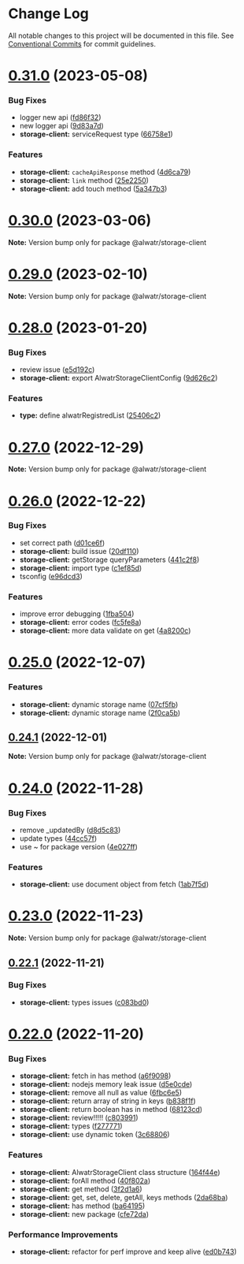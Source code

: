# Change Log

All notable changes to this project will be documented in this file.
See [Conventional Commits](https://conventionalcommits.org) for commit guidelines.

# [0.31.0](https://github.com/AliMD/alwatr/compare/v0.30.0...v0.31.0) (2023-05-08)

### Bug Fixes

- logger new api ([fd86f32](https://github.com/AliMD/alwatr/commit/fd86f324b98dc1d22654f4597a033e8ff10c4dad))
- new logger api ([9d83a7d](https://github.com/AliMD/alwatr/commit/9d83a7dc5c103bc3bb4282dacfd85fa998915300))
- **storage-client:** serviceRequest type ([66758e1](https://github.com/AliMD/alwatr/commit/66758e12a6da369f9d2ff90b57a470ff08413f7b))

### Features

- **storage-client:** `cacheApiResponse` method ([4d6ca79](https://github.com/AliMD/alwatr/commit/4d6ca793ef46f1eabed7ed5e07a2fa3234811a1b))
- **storage-client:** `link` method ([25e2250](https://github.com/AliMD/alwatr/commit/25e22507004d230f809884bbb88d02410571db53))
- **storage-client:** add touch method ([5a347b3](https://github.com/AliMD/alwatr/commit/5a347b316408c53ed3f5947fed9c1fff41c0c13c))

# [0.30.0](https://github.com/AliMD/alwatr/compare/v0.29.0...v0.30.0) (2023-03-06)

**Note:** Version bump only for package @alwatr/storage-client

# [0.29.0](https://github.com/AliMD/alwatr/compare/v0.28.0...v0.29.0) (2023-02-10)

**Note:** Version bump only for package @alwatr/storage-client

# [0.28.0](https://github.com/AliMD/alwatr/compare/v0.27.0...v0.28.0) (2023-01-20)

### Bug Fixes

- review issue ([e5d192c](https://github.com/AliMD/alwatr/commit/e5d192cbee6917c2de01146cf8bd026895724ab8))
- **storage-client:** export AlwatrStorageClientConfig ([9d626c2](https://github.com/AliMD/alwatr/commit/9d626c28898c7d97776896317d246b8483ecbe5e))

### Features

- **type:** define alwatrRegistredList ([25406c2](https://github.com/AliMD/alwatr/commit/25406c268f39cf3e055ea05c9fc7b50bd3dd0a17))

# [0.27.0](https://github.com/AliMD/alwatr/compare/v0.26.0...v0.27.0) (2022-12-29)

**Note:** Version bump only for package @alwatr/storage-client

# [0.26.0](https://github.com/AliMD/alwatr/compare/v0.25.0...v0.26.0) (2022-12-22)

### Bug Fixes

- set correct path ([d01ce6f](https://github.com/AliMD/alwatr/commit/d01ce6ffa749a5e3e0e11e35b4ed61d75d61fec9))
- **storage-client:** build issue ([20df110](https://github.com/AliMD/alwatr/commit/20df1106f8fad4dc916d44467584000cace07541))
- **storage-client:** getStorage queryParameters ([441c2f8](https://github.com/AliMD/alwatr/commit/441c2f88719d0fd98eb70d26aa4ea79a47acd6b9))
- **storage-client:** import type ([c1ef85d](https://github.com/AliMD/alwatr/commit/c1ef85d74be28998f5b5ce6b55bb92a6c40fcd89))
- tsconfig ([e96dcd3](https://github.com/AliMD/alwatr/commit/e96dcd30774a9f06f7d051e0504192cbbe019e35))

### Features

- improve error debugging ([1fba504](https://github.com/AliMD/alwatr/commit/1fba50400a1e8ececc10bbe8ea11cc8dcea2289c))
- **storage-client:** error codes ([fc5fe8a](https://github.com/AliMD/alwatr/commit/fc5fe8a650d881b224c9421da3bb34565e1e3fee))
- **storage-client:** more data validate on get ([4a8200c](https://github.com/AliMD/alwatr/commit/4a8200c42da20fe21dbdf198ef1c3708186e23cc))

# [0.25.0](https://github.com/AliMD/alwatr/compare/v0.24.1...v0.25.0) (2022-12-07)

### Features

- **storage-client:** dynamic storage name ([07cf5fb](https://github.com/AliMD/alwatr/commit/07cf5fb2086d1f8ad0f731470a5dfb313038b51c))
- **storage-client:** dynamic storage name ([2f0ca5b](https://github.com/AliMD/alwatr/commit/2f0ca5b85241c2298efc503e5f14f994a35be484))

## [0.24.1](https://github.com/AliMD/alwatr/compare/v0.24.0...v0.24.1) (2022-12-01)

**Note:** Version bump only for package @alwatr/storage-client

# [0.24.0](https://github.com/AliMD/alwatr/compare/v0.23.0...v0.24.0) (2022-11-28)

### Bug Fixes

- remove \_updatedBy ([d8d5c83](https://github.com/AliMD/alwatr/commit/d8d5c83884bbd30566001ff84faf9e840503471c))
- update types ([44cc57f](https://github.com/AliMD/alwatr/commit/44cc57f97a99ed810dae3fde39c9525bd0e8ff3c))
- use ~ for package version ([4e027ff](https://github.com/AliMD/alwatr/commit/4e027ff63875e03b088ebcdc1bdf2495f4494eec))

### Features

- **storage-client:** use document object from fetch ([1ab7f5d](https://github.com/AliMD/alwatr/commit/1ab7f5da462975bc3b765663d9e3ff97c214a4e3))

# [0.23.0](https://github.com/AliMD/alwatr/compare/v0.22.1...v0.23.0) (2022-11-23)

**Note:** Version bump only for package @alwatr/storage-client

## [0.22.1](https://github.com/AliMD/alwatr/compare/v0.22.0...v0.22.1) (2022-11-21)

### Bug Fixes

- **storage-client:** types issues ([c083bd0](https://github.com/AliMD/alwatr/commit/c083bd08cd2364bc64ebd1e60c668f37784d8502))

# [0.22.0](https://github.com/AliMD/alwatr/compare/v0.21.0...v0.22.0) (2022-11-20)

### Bug Fixes

- **storage-client:** fetch in has method ([a6f9098](https://github.com/AliMD/alwatr/commit/a6f909821510c8da2fe9ab7340d3f010165a84c8))
- **storage-client:** nodejs memory leak issue ([d5e0cde](https://github.com/AliMD/alwatr/commit/d5e0cde091b8eba450a443ceba737aa1cac4fd3e))
- **storage-client:** remove all null as value ([6fbc6e5](https://github.com/AliMD/alwatr/commit/6fbc6e52e4b3d64ee5f347df6dc92673ce79e7ed))
- **storage-client:** return array of string in keys ([b838f1f](https://github.com/AliMD/alwatr/commit/b838f1f0161b3b76edc855e227161851bebaf3be))
- **storage-client:** return boolean has in method ([68123cd](https://github.com/AliMD/alwatr/commit/68123cd92d2ec085dc72d948a163c26796b27adc))
- **storage-client:** review!!!!! ([c803991](https://github.com/AliMD/alwatr/commit/c8039914aed6b1ad98d60de8b39122542811121b))
- **storage-client:** types ([f277771](https://github.com/AliMD/alwatr/commit/f277771973908d280b1879e96e77446c9f88bbe9))
- **storage-client:** use dynamic token ([3c68806](https://github.com/AliMD/alwatr/commit/3c68806762c027af7a2d5e019d08de6a8b079661))

### Features

- **storage-client:** AlwatrStorageClient class structure ([164f44e](https://github.com/AliMD/alwatr/commit/164f44e1028b325941d1b90be670b8f4194bfc75))
- **storage-client:** forAll method ([40f802a](https://github.com/AliMD/alwatr/commit/40f802aa02b02d8d9341822b36708fc81f16cbce))
- **storage-client:** get method ([3f2d1a6](https://github.com/AliMD/alwatr/commit/3f2d1a6363daa006a38c40f95d9b528937d38896))
- **storage-client:** get, set, delete, getAll, keys methods ([2da68ba](https://github.com/AliMD/alwatr/commit/2da68ba81ed5b18fba1c5a63a7e22cbcd98dda47))
- **storage-client:** has method ([ba64195](https://github.com/AliMD/alwatr/commit/ba6419512b75f3bd17a7d86fc2d41a41d8179d8d))
- **storage-client:** new package ([cfe72da](https://github.com/AliMD/alwatr/commit/cfe72da75f49f66c4d03875b0cb7c29966bb1c84))

### Performance Improvements

- **storage-client:** refactor for perf improve and keep alive ([ed0b743](https://github.com/AliMD/alwatr/commit/ed0b743a8936602b63d92c216d2d65f6a31d74cf))
